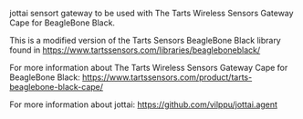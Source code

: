 jottai sensort gateway to be used with The Tarts Wireless Sensors Gateway Cape for BeagleBone Black.

This is a modified version of the Tarts Sensors BeagleBone Black library found in https://www.tartssensors.com/libraries/beagleboneblack/

For more information about The Tarts Wireless Sensors Gateway Cape for BeagleBone Black: https://www.tartssensors.com/product/tarts-beaglebone-black-cape/

For more information about jottai: https://github.com/vilppu/jottai.agent

